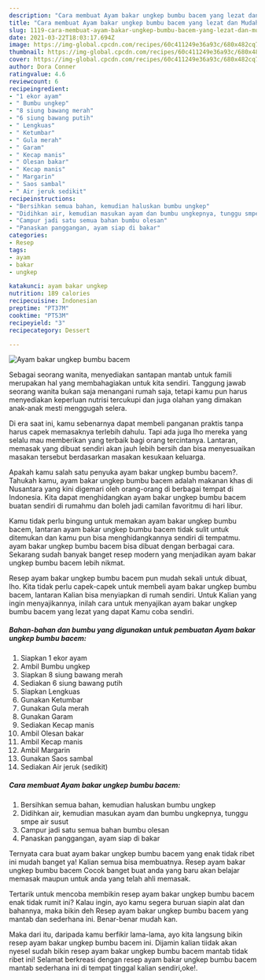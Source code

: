 ```yaml
---
description: "Cara membuat Ayam bakar ungkep bumbu bacem yang lezat dan Mudah Dibuat"
title: "Cara membuat Ayam bakar ungkep bumbu bacem yang lezat dan Mudah Dibuat"
slug: 1119-cara-membuat-ayam-bakar-ungkep-bumbu-bacem-yang-lezat-dan-mudah-dibuat
date: 2021-03-22T18:03:17.694Z
image: https://img-global.cpcdn.com/recipes/60c411249e36a93c/680x482cq70/ayam-bakar-ungkep-bumbu-bacem-foto-resep-utama.jpg
thumbnail: https://img-global.cpcdn.com/recipes/60c411249e36a93c/680x482cq70/ayam-bakar-ungkep-bumbu-bacem-foto-resep-utama.jpg
cover: https://img-global.cpcdn.com/recipes/60c411249e36a93c/680x482cq70/ayam-bakar-ungkep-bumbu-bacem-foto-resep-utama.jpg
author: Dora Conner
ratingvalue: 4.6
reviewcount: 6
recipeingredient:
- "1 ekor ayam"
- " Bumbu ungkep"
- "8 siung bawang merah"
- "6 siung bawang putih"
- " Lengkuas"
- " Ketumbar"
- " Gula merah"
- " Garam"
- " Kecap manis"
- " Olesan bakar"
- " Kecap manis"
- " Margarin"
- " Saos sambal"
- " Air jeruk sedikit"
recipeinstructions:
- "Bersihkan semua bahan, kemudian haluskan bumbu ungkep"
- "Didihkan air, kemudian masukan ayam dan bumbu ungkepnya, tunggu smpe air susut"
- "Campur jadi satu semua bahan bumbu olesan"
- "Panaskan panggangan, ayam siap di bakar"
categories:
- Resep
tags:
- ayam
- bakar
- ungkep

katakunci: ayam bakar ungkep 
nutrition: 189 calories
recipecuisine: Indonesian
preptime: "PT37M"
cooktime: "PT53M"
recipeyield: "3"
recipecategory: Dessert

---
```



![Ayam bakar ungkep bumbu bacem](https://img-global.cpcdn.com/recipes/60c411249e36a93c/680x482cq70/ayam-bakar-ungkep-bumbu-bacem-foto-resep-utama.jpg)

Sebagai seorang wanita, menyediakan santapan mantab untuk famili merupakan hal yang membahagiakan untuk kita sendiri. Tanggung jawab seorang  wanita bukan saja menangani rumah saja, tetapi kamu pun harus menyediakan keperluan nutrisi tercukupi dan juga olahan yang dimakan anak-anak mesti menggugah selera.

Di era  saat ini, kamu sebenarnya dapat membeli panganan praktis tanpa harus capek memasaknya terlebih dahulu. Tapi ada juga lho mereka yang selalu mau memberikan yang terbaik bagi orang tercintanya. Lantaran, memasak yang dibuat sendiri akan jauh lebih bersih dan bisa menyesuaikan masakan tersebut berdasarkan masakan kesukaan keluarga. 



Apakah kamu salah satu penyuka ayam bakar ungkep bumbu bacem?. Tahukah kamu, ayam bakar ungkep bumbu bacem adalah makanan khas di Nusantara yang kini digemari oleh orang-orang di berbagai tempat di Indonesia. Kita dapat menghidangkan ayam bakar ungkep bumbu bacem buatan sendiri di rumahmu dan boleh jadi camilan favoritmu di hari libur.

Kamu tidak perlu bingung untuk memakan ayam bakar ungkep bumbu bacem, lantaran ayam bakar ungkep bumbu bacem tidak sulit untuk ditemukan dan kamu pun bisa menghidangkannya sendiri di tempatmu. ayam bakar ungkep bumbu bacem bisa dibuat dengan berbagai cara. Sekarang sudah banyak banget resep modern yang menjadikan ayam bakar ungkep bumbu bacem lebih nikmat.

Resep ayam bakar ungkep bumbu bacem pun mudah sekali untuk dibuat, lho. Kita tidak perlu capek-capek untuk membeli ayam bakar ungkep bumbu bacem, lantaran Kalian bisa menyiapkan di rumah sendiri. Untuk Kalian yang ingin menyajikannya, inilah cara untuk menyajikan ayam bakar ungkep bumbu bacem yang lezat yang dapat Kamu coba sendiri.

<!--inarticleads1-->

##### Bahan-bahan dan bumbu yang digunakan untuk pembuatan Ayam bakar ungkep bumbu bacem:

1. Siapkan 1 ekor ayam
1. Ambil  Bumbu ungkep
1. Siapkan 8 siung bawang merah
1. Sediakan 6 siung bawang putih
1. Siapkan  Lengkuas
1. Gunakan  Ketumbar
1. Gunakan  Gula merah
1. Gunakan  Garam
1. Sediakan  Kecap manis
1. Ambil  Olesan bakar
1. Ambil  Kecap manis
1. Ambil  Margarin
1. Gunakan  Saos sambal
1. Sediakan  Air jeruk (sedikit)




<!--inarticleads2-->

##### Cara membuat Ayam bakar ungkep bumbu bacem:

1. Bersihkan semua bahan, kemudian haluskan bumbu ungkep
1. Didihkan air, kemudian masukan ayam dan bumbu ungkepnya, tunggu smpe air susut
1. Campur jadi satu semua bahan bumbu olesan
1. Panaskan panggangan, ayam siap di bakar




Ternyata cara buat ayam bakar ungkep bumbu bacem yang enak tidak ribet ini mudah banget ya! Kalian semua bisa membuatnya. Resep ayam bakar ungkep bumbu bacem Cocok banget buat anda yang baru akan belajar memasak maupun untuk anda yang telah ahli memasak.

Tertarik untuk mencoba membikin resep ayam bakar ungkep bumbu bacem enak tidak rumit ini? Kalau ingin, ayo kamu segera buruan siapin alat dan bahannya, maka bikin deh Resep ayam bakar ungkep bumbu bacem yang mantab dan sederhana ini. Benar-benar mudah kan. 

Maka dari itu, daripada kamu berfikir lama-lama, ayo kita langsung bikin resep ayam bakar ungkep bumbu bacem ini. Dijamin kalian tiidak akan nyesel sudah bikin resep ayam bakar ungkep bumbu bacem mantab tidak ribet ini! Selamat berkreasi dengan resep ayam bakar ungkep bumbu bacem mantab sederhana ini di tempat tinggal kalian sendiri,oke!.


